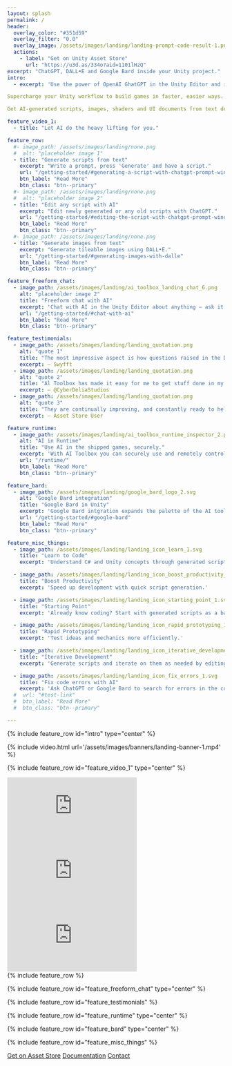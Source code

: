 ```yaml
---
layout: splash
permalink: /
header:
  overlay_color: "#351d59"
  overlay_filter: "0.0"
  overlay_image: /assets/images/landing/landing-prompt-code-result-1.png
  actions:
    - label: "Get on Unity Asset Store"
      url: "https://u3d.as/334o?aid=1101lHzQ"
excerpt: "ChatGPT, DALL•E and Google Bard inside your Unity project."
intro:
  - excerpt: 'Use the power of OpenAI GhatGPT in the Unity Editor and in your shipped games. It allows you to generate and edit C# scripts, seamlessly tiling images, shaders and UI documents from text descriptions, operate on new and existing scripts, freely chat with AI — right in your project.'

Supercharge your Unity workflow to build games in faster, easier ways.

Get AI-generated scripts, images, shaders and UI documents from text descriptions.

feature_video_1:
  - title: "Let AI do the heavy lifting for you."

feature_row:
  #- image_path: /assets/images/landing/none.png
  #  alt: "placeholder image 1"
  - title: "Generate scripts from text"
    excerpt: "Write a prompt, press 'Generate' and have a script."
    url: "/getting-started/#generating-a-script-with-chatgpt-prompt-window"
    btn_label: "Read More"
    btn_class: "btn--primary"
  #- image_path: /assets/images/landing/none.png
  #  alt: "placeholder image 2"
  - title: "Edit any script with AI"
    excerpt: "Edit newly generated or any old scripts with ChatGPT."
    url: "/getting-started/#editing-the-script-with-chatgpt-prompt-window"
    btn_label: "Read More"
    btn_class: "btn--primary"
  #- image_path: /assets/images/landing/none.png
  - title: "Generate images from text"
    excerpt: "Generate tileable images using DALL•E."
    url: "/getting-started/#generating-images-with-dalle"
    btn_label: "Read More"
    btn_class: "btn--primary"

feature_freeform_chat:
  - image_path: /assets/images/landing/ai_toolbox_landing_chat_6.png
    alt: "placeholder image 2"
    title: "Freeform chat with AI"
    excerpt: 'Chat with AI in the Unity Editor about anything — ask it to explain code, where to find things in Unity, learn a delicious taco recipe.'
    url: "/getting-started/#chat-with-ai"
    btn_label: "Read More"
    btn_class: "btn--primary"

feature_testimonials:
  - image_path: /assets/images/landing/landing_quotation.png
    alt: "quote 1"
    title: "The most impressive aspect is how questions raised in the Discord community evolve into new features. With user feedback shaping its development, we've seen the integration of different Al sources like Google Bard, and the inclusion of the new Extended Context models such as GPT-3.5 16k. This real-time evolution is a testament to the asset's commitment to innovation and user-centricity."
    excerpt: — Swyfft
  - image_path: /assets/images/landing/landing_quotation.png
    alt: "quote 2"
    title: "Al Toolbox has made it easy for me to get stuff done in my project for an amateur game developer. It's very easy to quickly prototype scripts and generate textures for walls or items needed in games. I use it to intergrade other templates and tools together in Unity. It's a great tool set at a affordable price!"
    excerpt: — @CyberDeliaStudios
  - image_path: /assets/images/landing/landing_quotation.png
    alt: "quote 3"
    title: "They are continually improving, and constantly ready to help support with any of their other products."
    excerpt: — Asset Store User

feature_runtime:
  - image_path: /assets/images/landing/ai_toolbox_runtime_inspector_2.png
    alt: "AI in Runtime"
    title: "Use AI in the shipped games, securely."
    excerpt: 'With AI Toolbox you can securely use and remotely control AI in the shipped games. It can be used for anything from NPC dialogue to generating game mechanics.'
    url: "/runtime/"
    btn_label: "Read More"
    btn_class: "btn--primary"

feature_bard:
  - image_path: /assets/images/landing/google_bard_logo_2.svg
    alt: "Google Bard integration"
    title: "Google Bard in Unity"
    excerpt: 'Google Bard intgration expands the palette of the AI tools available in your Unity project.'
    url: "/getting-started/#google-bard"
    btn_label: "Read More"
    btn_class: "btn--primary"

feature_misc_things:
  - image_path: /assets/images/landing/landing_icon_learn_1.svg
    title: "Learn to Code"
    excerpt: 'Understand C# and Unity concepts through generated scripts and freeform chat.'

  - image_path: /assets/images/landing/landing_icon_boost_productivity_1.svg
    title: "Boost Productivity"
    excerpt: 'Speed up development with quick script generation.'

  - image_path: /assets/images/landing/landing_icon_starting_point_1.svg
    title: "Starting Point"
    excerpt: 'Already know coding? Start with generated scripts as a base with boilerplate code.'

  - image_path: /assets/images/landing/landing_icon_rapid_prototyping_1.svg
    title: "Rapid Prototyping"
    excerpt: 'Test ideas and mechanics more efficiently.'

  - image_path: /assets/images/landing/landing_icon_iterative_development_1.svg
    title: "Iterative Development"
    excerpt: 'Generate scripts and iterate on them as needed by editing with the AI.'

  - image_path: /assets/images/landing/landing_icon_fix_errors_1.svg
    title: "Fix code errors with AI"
    excerpt: 'Ask ChatGPT or Google Bard to search for errors in the code and fix them.'
  #  url: "#test-link"
  #  btn_label: "Read More"
  #  btn_class: "btn--primary"

---
```


{% include feature_row id="intro" type="center" %}
<!--
{% include video_row.html url1='/assets/images/banners/landing-banner-1.mp4' url2='/assets/images/banners/landing-banner-1.mp4' url3='/assets/images/banners/landing-banner-1.mp4' %}
-->
{% include video.html url='/assets/images/banners/landing-banner-1.mp4' %}

{% include feature_row id="feature_video_1" type="center" %}

<div class="youtube-row">
  <div class="youtube-video-tile" width="33%">
    <iframe src="https://www.youtube.com/embed/cNq-uCBq5yU" title="YouTube video player" frameborder="0" allow="accelerometer; autoplay; clipboard-write; encrypted-media; gyroscope; picture-in-picture" allowfullscreen></iframe>
  </div>
  <div class="youtube-video-tile" width="33%">
    <iframe src="https://www.youtube.com/embed/fedn7A9JTXA" title="YouTube video player" frameborder="0" allow="accelerometer; autoplay; clipboard-write; encrypted-media; gyroscope; picture-in-picture" allowfullscreen></iframe>
  </div>
  <div class="youtube-video-tile" width="33%">
    <iframe src="https://www.youtube.com/embed/6HlO9LsTLW0" title="YouTube video player" frameborder="0" allow="accelerometer; autoplay; clipboard-write; encrypted-media; gyroscope; picture-in-picture" allowfullscreen></iframe>
  </div>
</div>
{% include feature_row %}

{% include feature_row id="feature_freeform_chat" type="center" %}

{% include feature_row id="feature_testimonials" %}

{% include feature_row id="feature_runtime" type="center" %}

{% include feature_row id="feature_bard" type="center" %}

{% include feature_row id="feature_misc_things" %}

<div class="buttons-row">
<a href="https://u3d.as/334o?aid=1101lHzQ"><span class="button-landing-large">Get on Asset Store</span></a>
<a href="/overview/"><span class="button-landing-large">Documentation</span></a>
<a href="/contact-details/"><span class="button-landing-large">Contact</span></a>
</div>
